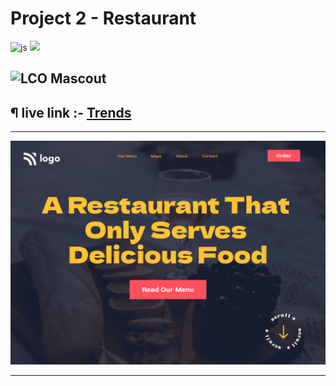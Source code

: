 # Project 2 - Restaurant
![js](https://img.shields.io/badge/JS-Bootcamp-yellow) ![](https://img.shields.io/badge/html-project1-green)

## ![LCO Mascout](https://learncodeonline.in/mascot.png) 

## ¶ live link :- [Trends](https://project3-justice.netlify.app/)

---
![preview](./assets/2.png)

---

